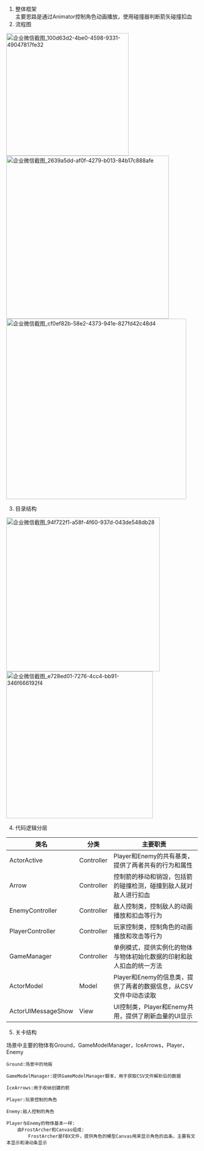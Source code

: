 1. 整体框架<br>
主要思路是通过Animator控制角色动画播放，使用碰撞器判断箭矢碰撞扣血<br>
2. 流程图<br>
<img width="322" alt="企业微信截图_100d63d2-4be0-4598-9331-49047817fe32" src="https://user-images.githubusercontent.com/93114635/140698842-91fd3991-ea17-4b66-95f7-a81473738c82.png">

<img width="428" alt="企业微信截图_2639a5dd-af0f-4279-b013-84b17c888afe" src="https://user-images.githubusercontent.com/93114635/140698883-86330e75-17e5-4772-914e-96bcb3974e66.png">

<img width="474" alt="企业微信截图_cf0ef82b-58e2-4373-941e-827fd42c48d4" src="https://user-images.githubusercontent.com/93114635/140698930-edb86681-c16d-4f4e-99a6-713143652f14.png">

3. 目录结构<br>

<img width="404" alt="企业微信截图_94f722f1-a58f-4f60-937d-043de548db28" src="https://user-images.githubusercontent.com/93114635/140709190-0183f256-d753-4089-83ce-d203d5a1e258.png">

<img width="386" alt="企业微信截图_e728ed01-7276-4cc4-bb91-346f666192f4" src="https://user-images.githubusercontent.com/93114635/140709201-04496804-c373-4afc-a7e0-81c201164a50.png">

4. 代码逻辑分层

| 类名 |  分类 | 主要职责|
|-----|-------|-------|
| ActorActive |  Controller | Player和Enemy的共有基类，提供了两者共有的行为和属性|
| Arrow |  Controller | 控制箭的移动和销毁，包括箭的碰撞检测，碰撞到敌人就对敌人进行扣血|
| EnemyController |  Controller | 敌人控制类，控制敌人的动画播放和扣血等行为|
| PlayerController |  Controller | 玩家控制类，控制角色的动画播放和攻击等行为|
| GameManager |  Controller | 单例模式，提供实例化的物体与物体初始化数据的印射和敌人扣血的统一方法|
| ActorModel |  Model | Player和Enemy的信息类，提供了两者的数据信息，从CSV文件中动态读取|
| ActorUIMessageShow |  View | UI控制类，Player和Enemy共用，提供了刷新血量的UI显示|

5. 关卡结构

场景中主要的物体有Ground，GameModelManager，IceArrows，Player，Enemy

    Ground:场景中的地板
    
    GameModelManager:提供GameModelManager脚本，用于获取CSV文件解析后的数据

    IceArrows:用于收纳创建的箭
    
    Player:玩家控制的角色
    
    Enemy:敌人控制的角色
    
    Player与Enemy的物体基本一样:
        由FrostArcher和Canvas组成: 
            FrostArcher是FBX文件，提供角色的模型Canvas用来显示角色的血条，主要有文本显示和滑动条显示
